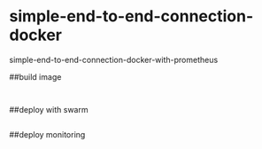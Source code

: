 # simple-end-to-end-connection-docker
simple-end-to-end-connection-docker-with-prometheus

##build image
```docker build -t service1 .
```

```docker build -t service2 .
```

##deploy with swarm
```docker stack deploy -c docker-compose.yaml testing
```

##deploy monitoring
``` docker-compose up -d
```